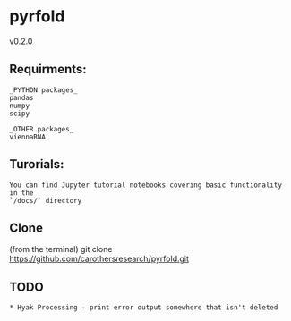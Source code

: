 pyrfold
=======
v0.2.0

## Requirments:
```
_PYTHON packages_
pandas
numpy
scipy

_OTHER packages_
viennaRNA
```

## Turorials:
```
You can find Jupyter tutorial notebooks covering basic functionality in the
`/docs/` directory
```

## Clone
(from the terminal)
git clone https://github.com/carothersresearch/pyrfold.git

## TODO
```
* Hyak Processing - print error output somewhere that isn't deleted

```
